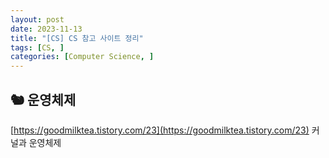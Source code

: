 ```yaml
---
layout: post
date: 2023-11-13
title: "[CS] CS 참고 사이트 정리"
tags: [CS, ]
categories: [Computer Science, ]
---
```


## 🐿️ 운영체제


[https://goodmilktea.tistory.com/23](https://goodmilktea.tistory.com/23) 커널과 운영체제

